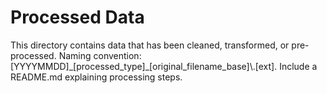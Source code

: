 # Processed Data

This directory contains data that has been cleaned, transformed, or
pre-processed. Naming convention:
\[YYYYMMDD\]\_\[processed\_type\]\_\[original\_filename\_base\]\\.\[ext\]. Include
a README.md explaining processing steps.
